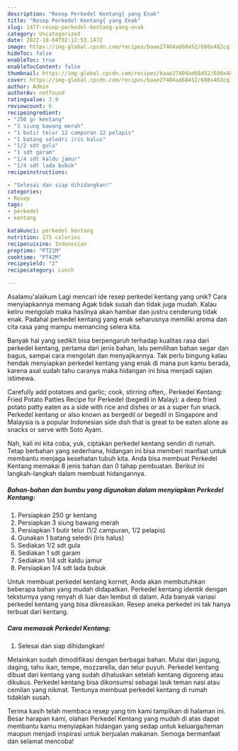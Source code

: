 ```yaml
---
description: "Resep Perkedel Kentang{ yang Enak"
title: "Resep Perkedel Kentang{ yang Enak"
slug: 1477-resep-perkedel-kentang-yang-enak
category: Uncategorized
date: 2022-10-04T02:12:53.147Z
image: https://img-global.cpcdn.com/recipes/baae27404ad68452/680x482cq70/perkedel-kentang-foto-resep-utama.jpg
hideToc: false
enableToc: true
enableTocContent: false
thumbnail: https://img-global.cpcdn.com/recipes/baae27404ad68452/680x482cq70/perkedel-kentang-foto-resep-utama.jpg
cover: https://img-global.cpcdn.com/recipes/baae27404ad68452/680x482cq70/perkedel-kentang-foto-resep-utama.jpg
author: Admin
authorAv: notfound
ratingvalue: 3.9
reviewcount: 6
recipeingredient:
- "250 gr kentang"
- "3 siung bawang merah"
- "1 butir telur 12 campuran 12 pelapis"
- "1 batang seledri iris halus"
- "1/2 sdt gula"
- "1 sdt garam"
- "1/4 sdt kaldu jamur"
- "1/4 sdt lada bubuk"
recipeinstructions:

- "Selesai dan siap dihidangkan!"
categories:
- Resep
tags:
- perkedel
- kentang

katakunci: perkedel kentang 
nutrition: 175 calories
recipecuisine: Indonesian
preptime: "PT21M"
cooktime: "PT42M"
recipeyield: "2"
recipecategory: Lunch

---
```



Asalamu'alaikum Lagi mencari ide resep perkedel kentang yang unik? Cara menyiapkannya memang Agak tidak susah dan tidak juga mudah. Kalau keliru mengolah maka hasilnya akan hambar dan justru cenderung tidak enak. Padahal perkedel kentang yang enak seharusnya memiliki aroma dan cita rasa yang mampu memancing selera kita.


Banyak hal yang sedikit bisa berpengaruh terhadap kualitas rasa dari perkedel kentang, pertama dari jenis bahan, lalu pemilihan bahan segar dan bagus, sampai cara mengolah dan menyajikannya. Tak perlu bingung kalau hendak menyiapkan perkedel kentang yang enak di mana pun kamu berada, karena asal sudah tahu caranya maka hidangan ini bisa menjadi sajian istimewa.

Carefully add potatoes and garlic; cook, stirring often,. Perkedel Kentang: Fried Potato Patties Recipe for Perkedel (begedil in Malay): a deep fried potato patty eaten as a side with rice and dishes or as a super fun snack. Perkedel kentang or also known as bergedil or begedil in Singapore and Malaysia is a popular Indonesian side dish that is great to be eaten alone as snacks or serve with Soto Ayam.


Nah, kali ini kita coba, yuk, ciptakan perkedel kentang sendiri di rumah. Tetap berbahan yang sederhana, hidangan ini bisa memberi manfaat untuk membantu menjaga kesehatan tubuh kita. Anda bisa membuat Perkedel Kentang memakai 8 jenis bahan dan 0 tahap pembuatan. Berikut ini langkah-langkah dalam membuat hidangannya.

<!--inarticleads1-->

##### Bahan-bahan dan bumbu yang digunakan dalam menyiapkan Perkedel Kentang:

1. Persiapkan 250 gr kentang
1. Persiapkan 3 siung bawang merah
1. Persiapkan 1 butir telur (1/2 campuran, 1/2 pelapis)
1. Gunakan 1 batang seledri (iris halus)
1. Sediakan 1/2 sdt gula
1. Sediakan 1 sdt garam
1. Sediakan 1/4 sdt kaldu jamur
1. Persiapkan 1/4 sdt lada bubuk


Untuk membuat perkedel kentang kornet, Anda akan membutuhkan beberapa bahan yang mudah didapatkan. Perkedel kentang identik dengan teksturnya yang renyah di luar dan lembut di dalam. Ada banyak variasi perkedel kentang yang bisa dikreasikan. Resep aneka perkedel ini tak hanya terbuat dari kentang. 

<!--inarticleads2-->

##### Cara memasak Perkedel Kentang:


1. Selesai dan siap dihidangkan!

Melainkan sudah dimodifikasi dengan berbagai bahan. Mulai dari jagung, daging, tahu ikan, tempe, mozzarella, dan telur puyuh. Perkedel kentang dibuat dari kentang yang sudah dihaluskan setelah kentang digoreng atau dikukus. Perkedel kentang bisa dikonsumsi sebagai lauk teman nasi atau cemilan yang nikmat. Tentunya membuat perkedel kentang di rumah tidaklah susah. 

Terima kasih telah membaca resep yang tim kami tampilkan di halaman ini. Besar harapan kami, olahan Perkedel Kentang yang mudah di atas dapat membantu kamu menyiapkan hidangan yang sedap untuk keluarga/teman maupun menjadi inspirasi untuk berjualan makanan. Semoga bermanfaat dan selamat mencoba!
